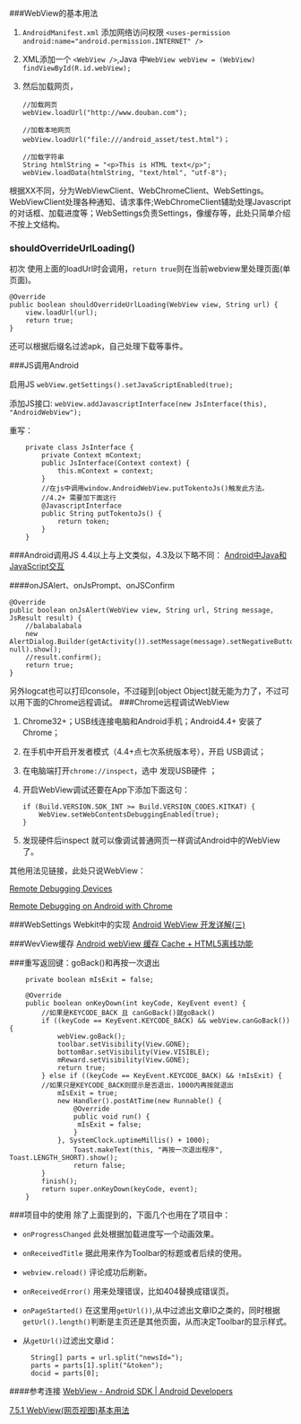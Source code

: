 ###WebView的基本用法
1. `AndroidManifest.xml` 添加网络访问权限 `<uses-permission android:name="android.permission.INTERNET" /> `

2. XML添加一个 `<WebView />`,Java 中`WebView webView = (WebView) findViewById(R.id.webView);`
3. 然后加载网页，

	```
	//加载网页
	webView.loadUrl("http://www.douban.com");
	
	//加载本地网页
	webView.loadUrl("file:///android_asset/test.html")；
	
	//加载字符串
	String htmlString = "<p>This is HTML text</p>";
    webView.loadData(htmlString, "text/html", "utf-8");
	```
根据XX不同，分为WebViewClient、WebChromeClient、WebSettings。WebViewClient处理各种通知、请求事件;WebChromeClient辅助处理Javascript的对话框、加载进度等；WebSettings负责Settings，像缓存等，此处只简单介绍不按上文结构。



### shouldOverrideUrlLoading()

初次 使用上面的loadUrl时会调用，`return true`则在当前webview里处理页面(单页面)。
    
    
    
    @Override
    public boolean shouldOverrideUrlLoading(WebView view, String url) {
        view.loadUrl(url);
        return true;
    }
    
          
还可以根据后缀名过滤apk，自己处理下载等事件。


###JS调用Android


启用JS
```webView.getSettings().setJavaScriptEnabled(true);```

添加JS接口:
```webView.addJavascriptInterface(new JsInterface(this), "AndroidWebView");```

重写：

```
    private class JsInterface {
        private Context mContext;
        public JsInterface(Context context) {
            this.mContext = context;
        }
        //在js中调用window.AndroidWebView.putTokentoJs()触发此方法。
        //4.2+ 需要加下面这行
        @JavascriptInterface
        public String putTokentoJs() {
            return token;
        }
    }
```    
###Android调用JS
4.4以上与上文类似，4.3及以下略不同：
[Android中Java和JavaScript交互](http://droidyue.com/blog/2014/09/20/interaction-between-java-and-javascript-in-android/)

####onJSAlert、onJsPrompt、onJSConfirm

```
@Override
public boolean onJsAlert(WebView view, String url, String message, JsResult result) {
    //balabalabala
    new AlertDialog.Builder(getActivity()).setMessage(message).setNegativeButton("YES", null).show();
    //result.confirm();
    return true;
}
```
另外logcat也可以打印console，不过碰到[object Object]就无能为力了，不过可以用下面的Chrome远程调试。
###Chrome远程调试WebView

1. Chrome32+；USB线连接电脑和Android手机；Android4.4+ 安装了Chrome；
2. 在手机中开启开发者模式（4.4+点七次系统版本号），开启 USB调试；
3. 在电脑端打开```chrome://inspect```，选中 发现USB硬件 ；
4. 开启WebView调试还要在App下添加下面这句：
   
    ```
	if (Build.VERSION.SDK_INT >= Build.VERSION_CODES.KITKAT) {
	    WebView.setWebContentsDebuggingEnabled(true);
    }
    ```
    
5. 发现硬件后inspect 就可以像调试普通网页一样调试Android中的WebView了。

其他用法见链接，此处只说WebView：

[Remote Debugging Devices](https://developers.google.com/web/tools/chrome-devtools/debug/remote-debugging/remote-debugging)

[Remote Debugging on Android with Chrome](https://developer.chrome.com/devtools/docs/remote-debugging)


###WebSettings Webkit中的实现
[Android WebView 开发详解(三)](http://blog.csdn.net/typename/article/details/40302351)

###WevView缓存
[Android webView 缓存 Cache + HTML5离线功能](http://blog.csdn.net/moubenmao_jun/article/details/9076917)


###重写返回键：goBack()和再按一次退出


```
    private boolean mIsExit = false;
    
    @Override
    public boolean onKeyDown(int keyCode, KeyEvent event) {
    	//如果是KEYCODE_BACK 且 canGoBack()就goBack()
        if ((keyCode == KeyEvent.KEYCODE_BACK) && webView.canGoBack()) {
            webView.goBack();
            toolbar.setVisibility(View.GONE);
            bottomBar.setVisibility(View.VISIBLE);
            mReward.setVisibility(View.GONE);
            return true;
        } else if ((keyCode == KeyEvent.KEYCODE_BACK) && !mIsExit) {
        //如果只是KEYCODE_BACK则提示是否退出，1000内再按就退出 
            mIsExit = true;
            new Handler().postAtTime(new Runnable() {
                @Override
                public void run() {
                 mIsExit = false;
                }
            }, SystemClock.uptimeMillis() + 1000);
            	Toast.makeText(this, "再按一次退出程序", Toast.LENGTH_SHORT).show();
            	return false;
        }
        finish();
        return super.onKeyDown(keyCode, event);
    }
```
###项目中的使用
除了上面提到的，下面几个也用在了项目中：

- `onProgressChanged` 此处根据加载进度写一个动画效果。
- `onReceivedTitle` 据此用来作为Toolbar的标题或者后续的使用。
- `webview.reload()` 评论成功后刷新。
- `onReceivedError()` 用来处理错误，比如404替换成错误页。
- `onPageStarted()` 在这里用`getUrl())`,从中过滤出文章ID之类的，同时根据`getUrl().length()`判断是主页还是其他页面，从而决定Toolbar的显示样式。

- 从`getUrl()`过滤出文章id：
  
  ```               
    String[] parts = url.split("newsId=");
    parts = parts[1].split("&token");
    docid = parts[0];                
  ```





####参考连接
[WebView - Android SDK | Android Developers](http://androiddoc.qiniudn.com/reference/android/webkit/WebView.html)

[7.5.1 WebView(网页视图)基本用法](http://www.runoob.com/w3cnote/android-tutorial-webview.html)

